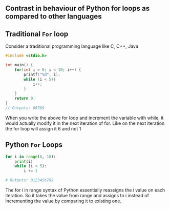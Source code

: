 ## Contrast in behaviour of Python for loops as compared to other languages


## Traditional `For` loop
Consider a traditional programming language like C, C++, Java

```c
#include <stdio.h>

int main() {
    for(int i = 0; i < 10; i++) {
        printf("%d", i);
        while (i < 5){
            i++;
        }
    }
    return 0;
}
// Outputs: 06789
```
When you write the above for loop and increment the variable with while, 
it would actually modify it in the next iteration of for.
Like on the next iteration the for loop will assign it 6 and not 1


## Python `For` Loops
```python
for i in range(0, 10):
    print(i)
    while (i < 5):
        i += 1

# Outputs: 0123456789
```
The for i in range syntax of Python essentially reassigns the i value on each iteration. 
So it takes the value from range and assigns to i instead of incrementing the value by comparing it to existing one.

